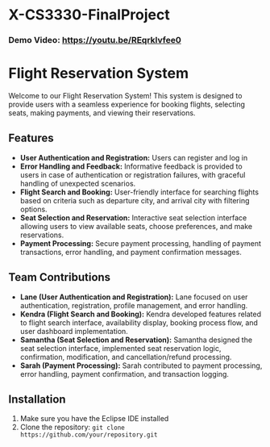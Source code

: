 # X-CS3330-FinalProject

### Demo Video: https://youtu.be/REqrklvfee0

# Flight Reservation System

Welcome to our Flight Reservation System! This system is designed to provide users with a seamless experience for booking flights, selecting seats, making payments, and viewing their reservations.

## Features

- **User Authentication and Registration:** Users can register and log in
- **Error Handling and Feedback:** Informative feedback is provided to users in case of authentication or registration failures, with graceful handling of unexpected scenarios.
- **Flight Search and Booking:** User-friendly interface for searching flights based on criteria such as departure city, and arrival city with filtering options.
- **Seat Selection and Reservation:** Interactive seat selection interface allowing users to view available seats, choose preferences, and make reservations.
- **Payment Processing:** Secure payment processing, handling of payment transactions, error handling, and payment confirmation messages.

## Team Contributions

- **Lane (User Authentication and Registration):** Lane focused on user authentication, registration, profile management, and error handling.
- **Kendra (Flight Search and Booking):** Kendra developed features related to flight search interface, availability display, booking process flow, and user dashboard implementation.
- **Samantha (Seat Selection and Reservation):** Samantha designed the seat selection interface, implemented seat reservation logic, confirmation, modification, and cancellation/refund processing.
- **Sarah (Payment Processing):** Sarah contributed to payment processing, error handling, payment confirmation, and transaction logging.

## Installation

1. Make sure you have the Eclipse IDE installed
2. Clone the repository: `git clone https://github.com/your/repository.git`

